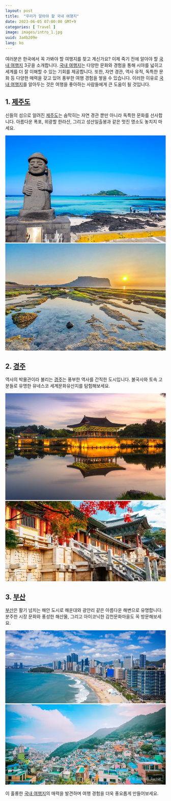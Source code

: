 ```yaml
---
layout: post
title:  "우리가 알아야 할 국내 여행지"
date: 2023-06-05 07:00:00 GMT+9
categories: [ Travel ]
image: images/intro_1.jpg
uuid: 3a4b209e
lang: ko
---
```


여러분은 한국에서 꼭 가봐야 할 여행지를 찾고 계신가요? 이제 죽기 전에 알아야 할 [국내 여행지][topic] 3곳을 소개합니다. [국내 여행지][topic]는 다양한 문화와 경험을 통해 시야를 넓히고 세계를 더 잘 이해할 수 있는 기회를 제공합니다. 또한, 자연 경관, 역사 유적, 독특한 문화 등 다양한 매력을 갖고 있어 풍부한 여행 경험을 쌓을 수 있습니다. 이러한 이유로 [국내 여행지][topic]를 알아두는 것은 여행을 좋아하는 사람들에게 큰 도움이 될 것입니다.

## 1. [제주도][main1]

신들의 섬으로 알려진 [제주도][main1]는 숨막히는 자연 경관 뿐만 아니라 독특한 문화를 선사합니다. 아름다운 폭포, 위광할 한라산, 그리고 성산일출봉과 같은 멋진 명소도 놓치지 마세요.

![1_1.jpg](images/1_1.jpg)
![1_2.jpg](images/1_2.jpg)

## 2. [경주][main2]

역사의 박물관이라 불리는 [경주][main2]는 풍부한 역사를 간직한 도시입니다. 불국사와 토속 고분들로 유명한 유네스코 세계문화유산지를 탐험해보세요.

![2_1.jpg](images/2_1.jpg)
![2_2.webp](images/2_2.webp)

## 3. [부산][main3]

[부산][main3]은 활기 넘치는 해안 도시로 해운대와 광안리 같은 아름다운 해변으로 유명합니다. 분주한 시장 문화와 풍성한 해산물, 그리고 아이코닉한 감천문화마을도 꼭 방문해보세요.

![3_1.jpg](images/3_1.jpg)
![3_2.webp](images/3_2.webp)


이 훌륭한 [국내 여행지][topic]의 매력을 발견하며 여행 경험을 더욱 풍요롭게 만들어보세요.

[topic]: https://www.google.com/search?q=국내여행지
[main1]: https://www.google.com/search?q=제주도
[main2]: https://www.google.com/search?q=경주
[main3]: https://www.google.com/search?q=부산